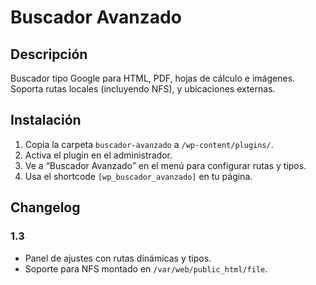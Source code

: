 # Buscador Avanzado

## Descripción
Buscador tipo Google para HTML, PDF, hojas de cálculo e imágenes. Soporta rutas locales (incluyendo NFS), y ubicaciones externas.

## Instalación
1. Copia la carpeta `buscador-avanzado` a `/wp-content/plugins/`.
2. Activa el plugin en el administrador.
3. Ve a “Buscador Avanzado” en el menú para configurar rutas y tipos.
4. Usa el shortcode `[wp_buscador_avanzado]` en tu página.

## Changelog
### 1.3
- Panel de ajustes con rutas dinámicas y tipos.
- Soporte para NFS montado en `/var/web/public_html/file`.